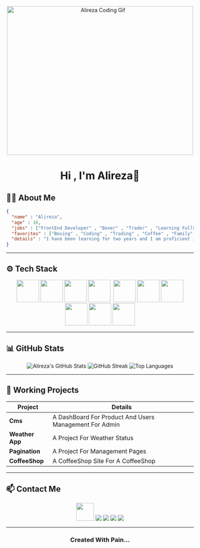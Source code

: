 <div align="center">
  <img width="500px" src="./asset/Readme_Head.gif" height="400px" alt="Alireza Coding Gif" />
  <h1>Hi , I'm Alireza💙</h1>
</div>

## 🧑‍💻  About Me

```Json
{
  "name" : "Alireza",
  "age" : 16,
  "jobs" : ["FrontEnd Developer" , "Boxer" , "Trader" , "Learning FullStack"],
  "favorites" : ["Boxing" , "Coding" , "Trading" , "Coffee" , "Family" , "Cars" , "Bikes"],
  "details" : "I have been learning for two years and I am proficient in front-end development and I am planning to move to back-end for full-stack development and telegram bots or even AI. I have also been boxing for two years and I love it. I also work in financial markets."
}

```

---

## ⚙️ Tech Stack

<div align="center">
  <a href="https://github.com/AlirezaFCB-DEV"><img width="60px" src="./asset/logos/icons8-html5-96.png"/></a>
  <a href="https://github.com/AlirezaFCB-DEV"><img width="60px" src="./asset/logos/icons8-css3-96.png"/></a>
  <a href="https://github.com/AlirezaFCB-DEV"><img width="60px" src="./asset/logos/icons8-javascript-96.png"/></a>
  <a href="https://github.com/AlirezaFCB-DEV"><img width="60px" src="./asset/logos/icons8-npm-96.png"/></a>
  <a href="https://github.com/AlirezaFCB-DEV"><img swidth="60px" rc="./asset/logos/icons8-git-96.png"/></a>
  <a href="https://github.com/AlirezaFCB-DEV"><img width="60px" src="./asset/logos/icons8-github-96.png"/></a>
  <a href="https://github.com/AlirezaFCB-DEV"><img width="60px" src="./asset/logos/icons8-tailwindcss-96.png"/></a>
  <a href="https://github.com/AlirezaFCB-DEV"><img width="60px" src="./asset/logos/icons8-react-96.png"/></a>
  <a href="https://github.com/AlirezaFCB-DEV"><img width="60px" src="./asset/logos/icons8-typescript-96.png"/></a>
   <a href="https://github.com/AlirezaFCB-DEV"><img width="60px" src="./asset/logos/icons8-python-96.png"/></a> 
   <a href="https://github.com/AlirezaFCB-DEV"><img width="60px" src="./asset/logos/icons8-django-96 (1).png"/></a> 
</div>

---

## 📊 GitHub Stats 

<div align="center">
  <img src="https://github-readme-stats.vercel.app/api?username=AlirezaFCB-DEV&show_icons=true&theme=radical" alt="Alireza's GitHub Stats"/>
  <img src="https://github-readme-streak-stats.herokuapp.com/?user=AlirezaFCB-DEV&theme=radical" alt="GitHub Streak"/>
  <img src="https://github-readme-stats.vercel.app/api/top-langs/?username=AlirezaFCB-DEV&layout=compact&theme=radical" alt="Top Languages"/>
</div>

---

## 📂 Working Projects

| Project | Details |
| --------------- | --------------------------------------------- |
| **Cms**         | A DashBoard For Product And Users Management For Admin |
| **Weather App** | A Project For Weather Status|
| **Pagination**  | A Project For Management Pages|
| **CoffeeShop** | A CoffeeShop Site For A CoffeeShop|

---

## 📫 Contact Me

<div align="center">
  <a href="https://github.com/AlirezaFCB-DEV"><img src="./asset/logos/icons8-github-96.png" width="48px" height="48px"/></a>
  <a href="mailto:alirezadeveloper5@gmail.com"><img src="./asset/logos/icons8-gmail-48.png"/></a>
  <a href="https://t.me/FRONT_END_DEVELOPER01010"><img src="./asset/logos/icons8-telegram-48.png"/></a>
  <a href="https://www.instagram.com/alireza_shaghagh88?igsh=NDB3azBlNWl3cDht"><img src="./asset/logos/icons8-instagram-48.png"/></a>
  <a href="https://wa.me/qr/MIVLOR2YPS5KH1"><img src="./asset/logos/icons8-whatsapp-48.png"/></a> 
</div>

---

<h3 align="center">Created With Pain...</h3>


